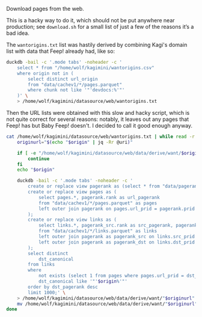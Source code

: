 Download pages from the web.

This is a hacky way to do it, which should not be put anywhere near production;
see `download.sh` for a small list of just a few of the reasons it’s a bad idea.

The `wantorigins.txt` list was hastily derived by combining Kagi's domain list with data that Feep! already had, like so:
```sh
duckdb -bail -c '.mode tabs' -noheader -c '
    select * from "/home/wolf/kagimini/wantorigins.csv"
    where origin not in (
        select distinct url_origin
        from "data/cachev1/*/pages.parquet"
        where chunk not like '"'devdocs:%'"'
    )' \
    > /home/wolf/kagimini/datasource/web/wantorigins.txt
```

Then the URL lists were obtained with this slow and hacky script, which is not quite correct for several reasons: notably, it leaves out any pages that Feep! has but Baby Feep! doesn't. I decided to call it good enough anyway.

```sh
cat /home/wolf/kagimini/datasource/web/wantorigins.txt | while read -r origin; do
	originurl="$(echo "$origin" | jq -Rr @uri)"

	if [ -e "/home/wolf/kagimini/datasource/web/data/derive/want/$originurl" ]; then
		continue
	fi
	echo "$origin"

	duckdb -bail -c '.mode tabs' -noheader -c '
		create or replace view pagerank as (select * from "data/pagerank-m0687lvy.parquet");
		create or replace view pages as (
			select pages.*, pagerank.rank as url_pagerank
			from "data/cachev1/*/pages.parquet" as pages
			left outer join pagerank on pages.url_prid = pagerank.prid
		);
		create or replace view links as (
			select links.*, pagerank_src.rank as src_pagerank, pagerank_dst.rank as dst_pagerank
			from "data/cachev1/*/links.parquet" as links
			left outer join pagerank as pagerank_src on links.src_prid = pagerank_src.prid
			left outer join pagerank as pagerank_dst on links.dst_prid = pagerank_dst.prid
		);
		select distinct
			dst_canonical
		from links
		where
			not exists (select 1 from pages where pages.url_prid = dst_prid) and
			dst_canonical like '"'$origin%'"'
		order by dst_pagerank desc
		limit 1000;' \
	> /home/wolf/kagimini/datasource/web/data/derive/want/"$originurl".tmp
	mv /home/wolf/kagimini/datasource/web/data/derive/want/"$originurl"{.tmp,}
done
```
